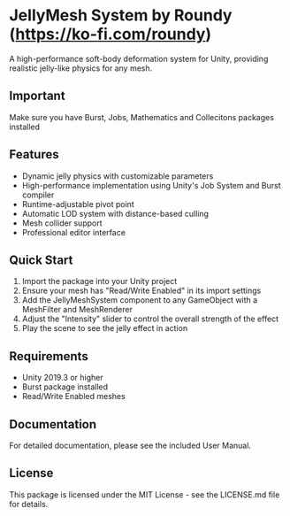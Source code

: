 # JellyMesh System by Roundy (https://ko-fi.com/roundy)

A high-performance soft-body deformation system for Unity, providing realistic jelly-like physics for any mesh.

## Important  

Make sure you have Burst, Jobs, Mathematics and Collecitons packages installed

## Features

- Dynamic jelly physics with customizable parameters
- High-performance implementation using Unity's Job System and Burst compiler
- Runtime-adjustable pivot point
- Automatic LOD system with distance-based culling
- Mesh collider support
- Professional editor interface

## Quick Start

1. Import the package into your Unity project
2. Ensure your mesh has "Read/Write Enabled" in its import settings
3. Add the JellyMeshSystem component to any GameObject with a MeshFilter and MeshRenderer
4. Adjust the "Intensity" slider to control the overall strength of the effect
5. Play the scene to see the jelly effect in action

## Requirements

- Unity 2019.3 or higher
- Burst package installed
- Read/Write Enabled meshes

## Documentation

For detailed documentation, please see the included User Manual.

## License

This package is licensed under the MIT License - see the LICENSE.md file for details.